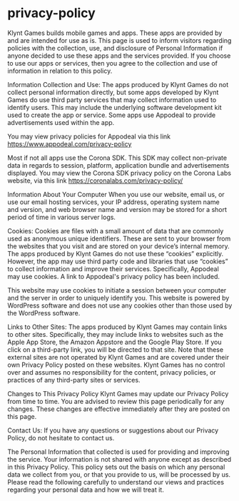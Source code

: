 # privacy-policy

Klynt Games builds mobile games and apps. These apps are provided by and are intended for use as is. This page is used to inform visitors regarding policies with the collection, use, and disclosure of Personal Information if anyone decided to use these apps and the services provided. If you choose to use our apps or services, then you agree to the collection and use of information in relation to this policy.

Information Collection and Use:
The apps produced by Klynt Games do not collect personal information directly, but some apps developed by Klynt Games do use third party services that may collect information used to identify users. This may include the underlying software development kit used to create the app or service. Some apps use Appodeal to provide advertisements used within the app.

You may view privacy policies for Appodeal via this link https://www.appodeal.com/privacy-policy

Most if not all apps use the Corona SDK. This SDK may collect non-private data in regards to session, platform, application bundle and advertisements displayed. You may view the Corona SDK privacy policy on the Corona Labs website, via this link https://coronalabs.com/privacy-policy/

Information About Your Computer When you use our website, email us, or use our email hosting services, your IP address, operating system name and version, and web browser name and version may be stored for a short period of time in various server logs.

Cookies:
Cookies are files with a small amount of data that are commonly used as anonymous unique identifiers. These are sent to your browser from the websites that you visit and are stored on your device’s internal memory. The apps produced by Klynt Games do not use these “cookies” explicitly. However, the app may use third party code and libraries that use “cookies” to collect information and improve their services. Specifically, Appodeal may use cookies. A link to Appodeal's privacy policy has been included.

This website may use cookies to initiate a session between your computer and the server in order to uniquely identify you. This website is powered by WordPress software and does not use any cookies other than those used by the WordPress software.

Links to Other Sites:
The apps produced by Klynt Games may contain links to other sites. Specifically, they may include links to websites such as the Apple App Store, the Amazon Appstore and the Google Play Store. If you click on a third-party link, you will be directed to that site. Note that these external sites are not operated by Klynt Games and are covered under their own Privacy Policy posted on these websites. Klynt Games has no control over and assumes no responsibility for the content, privacy policies, or practices of any third-party sites or services.

Changes to This Privacy Policy Klynt Games may update our Privacy Policy from time to time. You are advised to review this page periodically for any changes. These changes are effective immediately after they are posted on this page.

Contact Us:
If you have any questions or suggestions about our Privacy Policy, do not hesitate to contact us.

The Personal Information that collected is used for providing and improving the service. Your information is not shared with anyone except as described in this Privacy Policy. This policy sets out the basis on which any personal data we collect from you, or that you provide to us, will be processed by us. Please read the following carefully to understand our views and practices regarding your personal data and how we will treat it.

